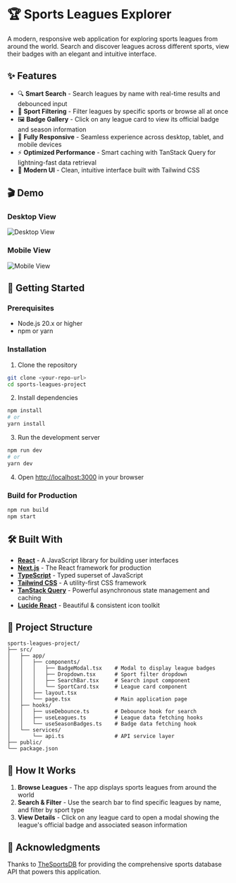 # 🏆 Sports Leagues Explorer

A modern, responsive web application for exploring sports leagues from around the world. Search and discover leagues across different sports, view their badges with an elegant and intuitive interface.

## ✨ Features

- 🔍 **Smart Search** - Search leagues by name with real-time results and debounced input
- 🎯 **Sport Filtering** - Filter leagues by specific sports or browse all at once
- 🖼️ **Badge Gallery** - Click on any league card to view its official badge and season information
- 📱 **Fully Responsive** - Seamless experience across desktop, tablet, and mobile devices
- ⚡ **Optimized Performance** - Smart caching with TanStack Query for lightning-fast data retrieval
- 🎨 **Modern UI** - Clean, intuitive interface built with Tailwind CSS

## 🎬 Demo

### Desktop View

![Desktop View](https://github.com/user-attachments/assets/c93ada87-4fbd-4cd1-ae34-481372272f4a)

### Mobile View

![Mobile View](https://github.com/user-attachments/assets/a9a5e8d2-d0d6-44ff-97f3-72bb186e1878)

## 🚀 Getting Started

### Prerequisites

- Node.js 20.x or higher
- npm or yarn

### Installation

1. Clone the repository

```bash
git clone <your-repo-url>
cd sports-leagues-project
```

2. Install dependencies

```bash
npm install
# or
yarn install
```

3. Run the development server

```bash
npm run dev
# or
yarn dev
```

4. Open [http://localhost:3000](http://localhost:3000) in your browser

### Build for Production

```bash
npm run build
npm start
```

## 🛠️ Built With

- **[React](https://react.dev/)** - A JavaScript library for building user interfaces
- **[Next.js](https://nextjs.org/)** - The React framework for production
- **[TypeScript](https://www.typescriptlang.org/)** - Typed superset of JavaScript
- **[Tailwind CSS](https://tailwindcss.com/)** - A utility-first CSS framework
- **[TanStack Query](https://tanstack.com/query)** - Powerful asynchronous state management and caching
- **[Lucide React](https://lucide.dev/)** - Beautiful & consistent icon toolkit

## 📂 Project Structure

```
sports-leagues-project/
├── src/
│   ├── app/
│   │   ├── components/
│   │   │   ├── BadgeModal.tsx    # Modal to display league badges
│   │   │   ├── Dropdown.tsx      # Sport filter dropdown
│   │   │   ├── SearchBar.tsx     # Search input component
│   │   │   └── SportCard.tsx     # League card component
│   │   ├── layout.tsx
│   │   └── page.tsx              # Main application page
│   ├── hooks/
│   │   ├── useDebounce.ts        # Debounce hook for search
│   │   ├── useLeagues.ts         # League data fetching hooks
│   │   └── useSeasonBadges.ts    # Badge data fetching hook
│   └── services/
│       └── api.ts                # API service layer
├── public/
└── package.json
```

## 🎯 How It Works

1. **Browse Leagues** - The app displays sports leagues from around the world
2. **Search & Filter** - Use the search bar to find specific leagues by name, and filter by sport type
3. **View Details** - Click on any league card to open a modal showing the league's official badge and associated season information

## 🙏 Acknowledgments

Thanks to [TheSportsDB](https://www.thesportsdb.com/api/) for providing the comprehensive sports database API that powers this application.
